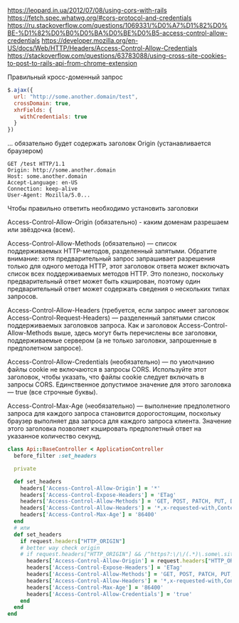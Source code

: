 https://leopard.in.ua/2012/07/08/using-cors-with-rails
https://fetch.spec.whatwg.org/#cors-protocol-and-credentials
https://ru.stackoverflow.com/questions/1069331/%D0%A7%D1%82%D0%BE-%D1%82%D0%B0%D0%BA%D0%BE%D0%B5-access-control-allow-credentials
https://developer.mozilla.org/en-US/docs/Web/HTTP/Headers/Access-Control-Allow-Credentials
https://stackoverflow.com/questions/63783088/using-cross-site-cookies-to-post-to-rails-api-from-chrome-extension

Правильный кросс-доменный запрос

```js
$.ajax({
  url: "http://some.another.domain/test",
  crossDomain: true,
  xhrFields: {
    withCredentials: true
  }
})
```

... обязательно будет содержать заголовк Origin (устанавливается браузером)

```
GET /test HTTP/1.1
Origin: http://some.another.domain
Host: some.another.domain
Accept-Language: en-US
Connection: keep-alive
User-Agent: Mozilla/5.0...
```

Чтобы правильно ответить необходимо установить заголовки

Access-Control-Allow-Origin (обязательно) - каким доменам разрешаем или звёздочка (всем).

Access-Control-Allow-Methods (обязательно) — список поддерживаемых HTTP-методов, разделенный запятыми. Обратите внимание: хотя предварительный запрос запрашивает разрешения только для одного метода HTTP, этот заголовок ответа может включать список всех поддерживаемых методов HTTP. Это полезно, поскольку предварительный ответ может быть кэширован, поэтому один предварительный ответ может содержать сведения о нескольких типах запросов.

Access-Control-Allow-Headers (требуется, если запрос имеет заголовок Access-Control-Request-Headers) — разделенный запятыми список поддерживаемых заголовков запроса. Как и заголовок Access-Control-Allow-Methods выше, здесь могут быть перечислены все заголовки, поддерживаемые сервером (а не только заголовки, запрошенные в предполетном запросе).

Access-Control-Allow-Credentials (необязательно) — по умолчанию файлы cookie не включаются в запросы CORS. Используйте этот заголовок, чтобы указать, что файлы cookie следует включать в запросы CORS. Единственное допустимое значение для этого заголовка — true (все строчные буквы).

Access-Control-Max-Age (необязательно) — выполнение предполетного запроса для каждого запроса становится дорогостоящим, поскольку браузер выполняет два запроса для каждого запроса клиента. Значение этого заголовка позволяет кэшировать предполетный ответ на указанное количество секунд.


```rb
class Api::BaseController < ApplicationController
  before_filter :set_headers

  private

  def set_headers
    headers['Access-Control-Allow-Origin'] = '*'
    headers['Access-Control-Expose-Headers'] = 'ETag'
    headers['Access-Control-Allow-Methods'] = 'GET, POST, PATCH, PUT, DELETE, OPTIONS, HEAD'
    headers['Access-Control-Allow-Headers'] = '*,x-requested-with,Content-Type,If-Modified-Since,If-None-Match'
    headers['Access-Control-Max-Age'] = '86400'
  end
  # или
  def set_headers
    if request.headers["HTTP_ORIGIN"]
    # better way check origin
    # if request.headers["HTTP_ORIGIN"] && /^https?:\/\/(.*)\.some\.site\.com$/i.match(request.headers["HTTP_ORIGIN"])
      headers['Access-Control-Allow-Origin'] = request.headers["HTTP_ORIGIN"]
      headers['Access-Control-Expose-Headers'] = 'ETag'
      headers['Access-Control-Allow-Methods'] = 'GET, POST, PATCH, PUT, DELETE, OPTIONS, HEAD'
      headers['Access-Control-Allow-Headers'] = '*,x-requested-with,Content-Type,If-Modified-Since,If-None-Match,Auth-User-Token'
      headers['Access-Control-Max-Age'] = '86400'
      headers['Access-Control-Allow-Credentials'] = 'true'
    end
  end
end
```
